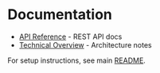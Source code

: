# Documentation

- [API Reference](API_REFERENCE.md) - REST API docs
- [Technical Overview](TECHNICAL_OVERVIEW.md) - Architecture notes

For setup instructions, see main [README](../README.md).
